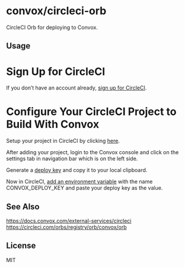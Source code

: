 # convox/circleci-orb

CircleCI Orb for deploying to Convox.

## Usage

# Sign Up for CircleCI
If you don’t have an account already, [sign up for CircleCI](https://circleci.com/signup/).

# Configure Your CircleCI Project to Build With Convox
 Setup your project in CircleCI by clicking [here](https://circleci.com/docs/2.0/gh-bb-integration/#section=projects).

 After adding your project, login to the Convox console and click on the settings tab in navigation bar which is on the left side.

 Generate a [deploy key](https://docs.convox.com/console/deploy-keys) and copy it to your local clipboard.

 Now in CircleCI, [add an environment variable](https://circleci.com/docs/2.0/env-vars/#setting-an-environment-variable-in-a-project) with the name CONVOX_DEPLOY_KEY and paste your deploy key as the value.

## See Also

https://docs.convox.com/external-services/circleci
https://circleci.com/orbs/registry/orb/convox/orb

## License

MIT
